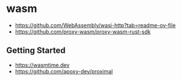 # wasm

- https://github.com/WebAssembly/wasi-http?tab=readme-ov-file
- https://github.com/proxy-wasm/proxy-wasm-rust-sdk

## Getting Started

- https://wasmtime.dev
- https://github.com/apoxy-dev/proximal
